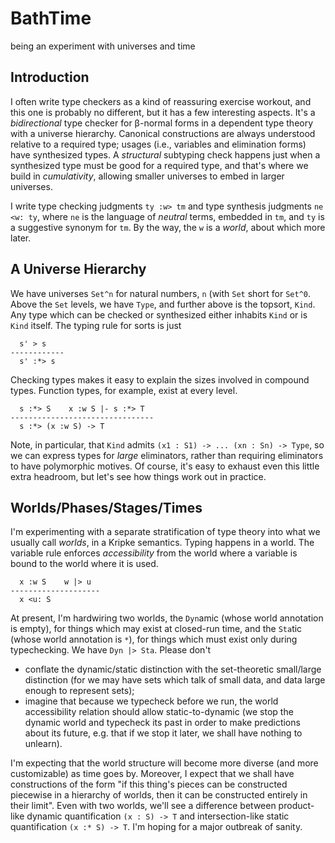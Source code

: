 BathTime
========

being an experiment with universes and time


Introduction
------------

I often write type checkers as a kind of reassuring exercise workout,
and this one is probably no different, but it has a few interesting
aspects. It's a *bidirectional* type checker for &beta;-normal forms in
a dependent type theory with a universe hierarchy. Canonical
constructions are always understood relative to a required type;
usages (i.e., variables and elimination forms) have synthesized types.
A *structural* subtyping check happens just when a synthesized type
must be good for a required type, and that's where we build in
*cumulativity*, allowing smaller universes to embed in larger
universes.

I write type checking judgments `ty :w> tm` and type
synthesis judgments `ne <w: ty`, where `ne` is the language of *neutral*
terms, embedded in `tm`, and `ty` is a suggestive synonym for `tm`.
By the way, the `w` is a *world*, about which more later.


A Universe Hierarchy
--------------------

We have universes `Set^n` for natural numbers, `n` (with `Set` short
for `Set^0`. Above the `Set` levels, we have `Type`, and further above
is the topsort, `Kind`. Any type which can be checked or synthesized
either inhabits `Kind` or is `Kind` itself. The typing rule for sorts
is just

      s' > s
    ------------
      s' :*> s

Checking types makes it easy to explain the sizes involved in compound types.
Function types, for example, exist at every level.

      s :*> S    x :w S |- s :*> T
    --------------------------------
      s :*> (x :w S) -> T

Note, in particular, that `Kind` admits `(x1 : S1) -> ... (xn : Sn) ->
Type`, so we can express types for *large* eliminators, rather than
requiring eliminators to have polymorphic motives. Of course, it's
easy to exhaust even this little extra headroom, but let's see how
things work out in practice.


Worlds/Phases/Stages/Times
--------------------------

I'm experimenting with a separate stratification of type theory into
what we usually call *worlds*, in a Kripke semantics. Typing happens
in a world. The variable rule enforces *accessibility* from the world
where a variable is bound to the world where it is used.

      x :w S    w |> u
    --------------------
      x <u: S

At present, I'm hardwiring two worlds, the `Dyn`amic (whose world
annotation is empty), for things which may exist at closed-run time,
and the `Sta`tic (whose world annotation is `*`), for things which
must exist only during typechecking. We have `Dyn |> Sta`. Please
don't

 * conflate the dynamic/static distinction with the set-theoretic small/large distinction (for we may have sets which talk of small data, and data large enough to represent sets);
 * imagine that because we typecheck before we run, the world accessibility relation should allow static-to-dynamic (we stop the dynamic world and typecheck its past in order to make predictions about its future, e.g. that if we stop it later, we shall have nothing to unlearn).

I'm expecting that the world structure will become more diverse (and
more customizable) as time goes by. Moreover, I expect that we shall
have constructions of the form "if this thing's pieces can be
constructed piecewise in a hierarchy of worlds, then it can be
constructed entirely in their limit". Even with two worlds, we'll see
a difference between product-like dynamic quantification `(x : S) ->
T` and intersection-like static quantification `(x :* S) -> T`. I'm
hoping for a major outbreak of sanity.
